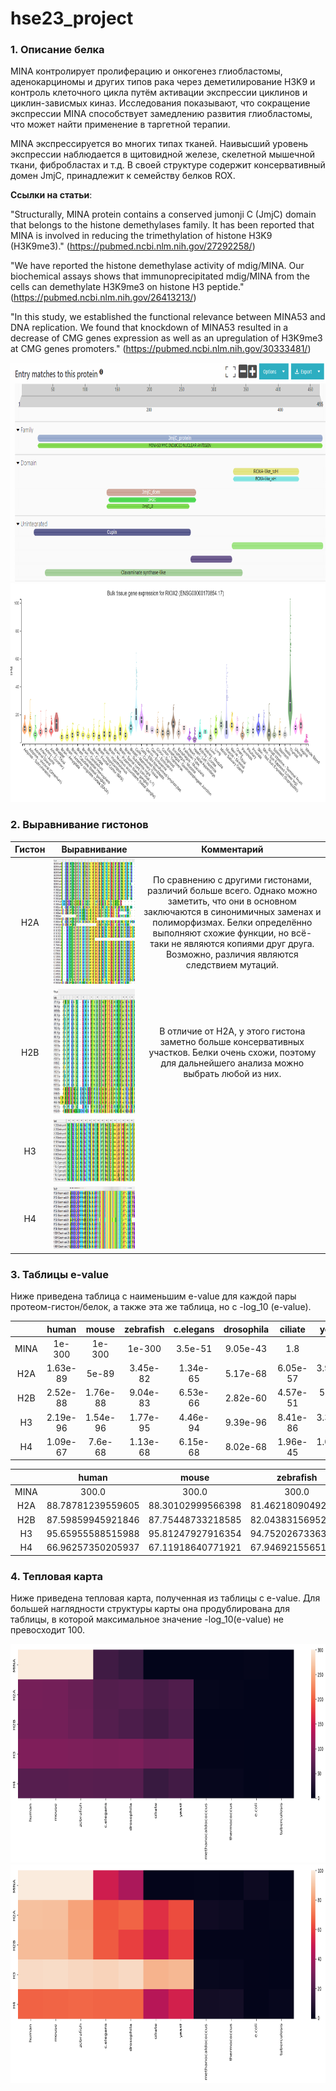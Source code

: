 # hse23_project

### 1. Описание белка

MINA контролирует пролиферацию и онкогенез глиобластомы, аденокарциномы и других типов рака через деметилирование H3K9 и контроль клеточного цикла путём активации экспрессии циклинов и циклин-зависмых киназ. Исследования показывают, что сокращение экспрессии MINA способствует замедлению развития глиобластомы, что может найти применение в таргетной терапии.

MINA экспрессируется во многих типах тканей. Наивысший уровень экспрессии наблюдается в щитовидной железе, скелетной мышечной ткани, фибробластах и т.д. В своей структуре содержит консервативный домен JmjC, принадлежит к семейству белков ROX. 

**Ссылки на статьи**:

"Structurally, MINA protein contains a conserved jumonji C (JmjC) domain that belongs to the histone demethylases family. It has been reported that MINA is involved in reducing the trimethylation of histone H3K9 (H3K9me3)." (https://pubmed.ncbi.nlm.nih.gov/27292258/)

"We have reported the histone demethylase activity of mdig/MINA. Our biochemical assays shows that immunoprecipitated mdig/MINA from the cells can demethylate H3K9me3 on histone H3 peptide." (https://pubmed.ncbi.nlm.nih.gov/26413213/)

"In this study, we established the functional relevance between MINA53 and DNA replication. We found that knockdown of MINA53 resulted in a decrease of CMG genes expression as well as an upregulation of H3K9me3 at CMG genes promoters." (https://pubmed.ncbi.nlm.nih.gov/30333481/)

<img src="https://github.com/KirillMatirko/hse23_project/blob/main/pics/MINA_domains.png" width="700" height="350"> <img src="https://github.com/KirillMatirko/hse23_project/blob/main/pics/MINA_expression.png" width="700" height="350">

### 2. Выравнивание гистонов

|Гистон|Выравнивание|Комментарий|
|:-------:|:----------------------:|:---------------:|
|H2A|<img src="https://github.com/KirillMatirko/hse23_project/blob/main/pics/H2A_alignment.png" width="400" height="200">|По сравнению с другими гистонами, различий больше всего. Однако можно заметить, что они в основном заключаются в синонимичных заменах и полиморфизмах. Белки определённо выполняют схожие функции, но всё-таки не являются копиями друг друга. Возможно, различия являются следствием мутаций.|
|H2B|<img src="https://github.com/KirillMatirko/hse23_project/blob/main/pics/H2B_alignment.png" width="400" height="200">|В отличие от H2A, у этого гистона заметно больше консервативных участков. Белки очень схожи, поэтому для дальнейшего анализа можно выбрать любой из них.|
|H3|<img src="https://github.com/KirillMatirko/hse23_project/blob/main/pics/H3_alignment.png" width="300" height="100">||
|H4|<img src="https://github.com/KirillMatirko/hse23_project/blob/main/pics/H4_alignment.png" width="300" height="100">||

### 3. Таблицы e-value

Ниже приведена таблица с наименьшим e-value для каждой пары протеом-гистон/белок, а также эта же таблица, но с -log_10 (e-value).

|     | human	| mouse |	zebrafish	| c.elegans |	drosophila| ciliate	| yeast	| methanocaldococcus | thermococcus	| e.coli | tuberculosis |
|:-------------------:|:---------------:|:----------------:|:---------------:|:----------------:|:----------------:|:---------------:|:--------------:|:---------------:|:----------------:|:-----------------:|:----------------:|
| MINA | 1e-300 |	1e-300 |1e-300| 3.5e-51	| 9.05e-43 | 1.8 | 1.0 | 0.6 | 1.2 | 0.002 | 2.6|
| H2A | 1.63e-89 | 5e-89 | 3.45e-82 | 1.34e-65 | 5.17e-68	| 6.05e-57 | 3.96e-63 |	0.000462 | 0.003 | 1.7 | 0.43 |
| H2B | 2.52e-88 | 1.76e-88 |9.04e-83 | 6.53e-66 | 2.82e-60 | 4.57e-51 | 5.4e-60 | 1.8 | 1.2 | 1.6 | 2.2 |
| H3 | 2.19e-96 | 1.54e-96 | 1.77e-95 | 4.46e-94 | 9.39e-96 | 8.41e-86 | 3.31e-87 | 0.034 | 0.057 | 0.9 | 4.6 |
| H4 | 1.09e-67 | 7.6e-68 | 1.13e-68 | 6.15e-68 | 8.02e-68 | 1.96e-45 | 1.08e-52 | 8.22e-05 | 3.31e-05 | 1.3 |0.069 |

|     | human	| mouse |	zebrafish	| c.elegans |	drosophila| ciliate	| yeast	| methanocaldococcus | thermococcus	| e.coli | tuberculosis |
|:-------------------:|:---------------:|:----------------:|:---------------:|:----------------:|:----------------:|:---------------:|:--------------:|:---------------:|:----------------:|:-----------------:|:----------------:|
| MINA | 300.0 | 300.0 | 300.0 | 50.455931955649724 | 42.0433514207948 | -0.25527250510330607 | -0.0 | 0.2218487496163564 | -0.07918124604762482 |	2.6989700043360187 | -0.414973347970818 |
| H2A | 88.78781239559605 | 88.30102999566398	| 81.46218090492673	| 64.87289520163519	| 67.28650945690606	| 56.21824462534753	| 62.40230481407449 |	3.3353580244438743 | 2.5228787452803374	| -0.2304489213782739	| 0.36653154442041347 |
| H2B | 87.59859945921846	| 87.75448733218585	| 82.04383156952464	| 65.18508681872493	| 59.54975089168064	| 50.34008379993015	| 59.26760624017703	| -0.25527250510330607 | -0.07918124604762482	| -0.2041199826559248	| -0.3424226808222063
| H3 | 95.65955588515988 | 95.81247927916354 | 94.75202673363819	| 93.35066514128786	| 95.02733440773389	| 85.07572071393813	| 86.48017200622428	| 1.4685210829577449 | 1.2441251443275085	| 0.045757490560675115	| -0.6627578316815741 |
| H4 | 66.96257350205937	| 67.11918640771921	| 67.94692155651659	| 67.21112488422459	| 67.09582563171584	| 44.69897000433602	| 51.96657624451305 |	4.0851281824599495	| 4.480172006224281	| -0.11394335230683679	| 1.1611509092627446 |

### 4. Тепловая карта

Ниже приведена тепловая карта, полученная из таблицы с e-value. Для большей наглядности структуры карты она продублирована для таблицы, в которой максимальное значение -log_10(e-value) не превосходит 100.

<img src="https://github.com/KirillMatirko/hse23_project/blob/main/pics/bioinf_project23_heatmap.png" width="700" height="350"> <img src="https://github.com/KirillMatirko/hse23_project/blob/main/pics/bioinf_project23_heatmap3.png" width="700" height="350">
